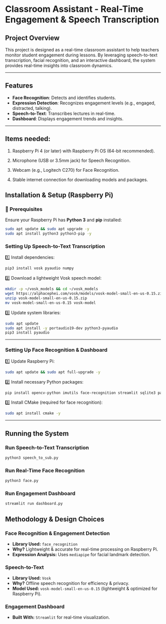 # Classroom Assistant - Real-Time Engagement & Speech Transcription

##  Project Overview
This project is designed as a real-time classroom assistant to help teachers monitor student engagement during lessons. By leveraging speech-to-text transcription, facial recognition, and an interactive dashboard, the system provides real-time insights into classroom dynamics. 

---

##  Features
-  **Face Recognition**: Detects and identifies students.
-  **Expression Detection**: Recognizes engagement levels (e.g., engaged, distracted, talking).
-  **Speech-to-Text**: Transcribes lectures in real-time.
-  **Dashboard**: Displays engagement trends and insights.
---

## Items needed:
1. Raspberry Pi 4 (or later) with Raspberry Pi OS (64-bit recommended).

2. Microphone (USB or 3.5mm jack) for Speech Recognition.

3. Webcam (e.g., Logitech C270) for Face Recognition.

4. Stable internet connection for downloading models and packages.

##  Installation & Setup (Raspberry Pi)

### 📌 Prerequisites
Ensure your Raspberry Pi has **Python 3** and **pip** installed:
```bash
sudo apt update && sudo apt upgrade -y
sudo apt install python3 python3-pip -y
```

###  Setting Up Speech-to-Text Transcription
1️⃣ Install dependencies:
```bash
pip3 install vosk pyaudio numpy
```

2️⃣ Download a lightweight Vosk speech model:
```bash
mkdir -p ~/vosk_models && cd ~/vosk_models
wget https://alphacephei.com/vosk/models/vosk-model-small-en-us-0.15.zip
unzip vosk-model-small-en-us-0.15.zip
mv vosk-model-small-en-us-0.15 vosk-model
```

3️⃣ Update system libraries:
```bash
sudo apt update
sudo apt install -y portaudio19-dev python3-pyaudio
pip3 install pyaudio
```

---

###  Setting Up Face Recognition & Dashboard
1️⃣ Update Raspberry Pi:
```bash
sudo apt update && sudo apt full-upgrade -y
```

2️⃣ Install necessary Python packages:
```bash
pip install opencv-python imutils face-recognition streamlit sqlite3 pandas plotly openai requests httpx
```

3️⃣ Install CMake (required for face recognition):
```bash
sudo apt install cmake -y
```

---

##  Running the System
###  Run Speech-to-Text Transcription
```bash
python3 speech_to_sub.py
```

###  Run Real-Time Face Recognition
```bash
python3 face.py
```

###  Run Engagement Dashboard
```bash
streamlit run dashboard.py
```


##  Methodology & Design Choices
###  Face Recognition & Engagement Detection
- **Library Used:** `face_recognition`
- **Why?** Lightweight & accurate for real-time processing on Raspberry Pi.
- **Expression Analysis:** Uses `mediapipe` for facial landmark detection.

###  Speech-to-Text
- **Library Used:** `Vosk`
- **Why?** Offline speech recognition for efficiency & privacy.
- **Model Used:** `vosk-model-small-en-us-0.15` (lightweight & optimized for Raspberry Pi).

### Engagement Dashboard
- **Built With:** `Streamlit` for real-time visualization.
